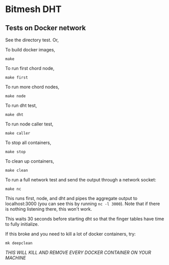 # Bitmesh DHT

## Tests on Docker network
See the directory test. Or,

To build docker images,
```
make
```

To run first chord node,
```
make first
```

To run more chord nodes,
```
make node
```

To run dht test,
```
make dht
```

To run node caller test,
```
make caller
```

To stop all containers,
```
make stop
```

To clean up containers,
```
make clean
```

To run a full network test and send the output through a network socket:
```
make nc
```
This runs first, node, and dht and pipes the aggregate output to localhost:3000 (you can see this by running ```nc -l 3000```). Note that if there is nothing listening there, this won't work.

This waits 30 seconds before starting dht so that the finger tables have time to fully initialize.

If this broke and you need to kill a lot of docker containers, try:
```
mk deepclean
```
*THIS WILL KILL AND REMOVE EVERY DOCKER CONTAINER ON YOUR MACHINE*